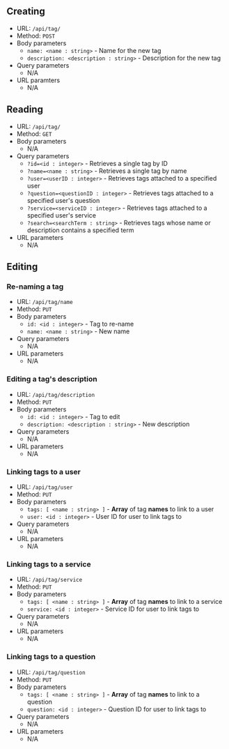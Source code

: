 
## Creating
- URL: `/api/tag/`
- Method: `POST`
- Body parameters
    - `name: <name : string>` - Name for the new tag
    - `description: <description : string>` - Description for the new tag
- Query parameters
    - N/A
- URL paramters
    - N/A

## Reading
- URL: `/api/tag/`
- Method: `GET`
- Body parameters
    - N/A
- Query parameters
    - `?id=<id : integer>` - Retrieves a single tag by ID
    - `?name=<name : string>` - Retrieves a single tag by name
    - `?user=<userID : integer>` - Retrieves tags attached to a specified user
    - `?question=<questionID : integer>` - Retrieves tags attached to a specified user's question
    - `?service=<serviceID : integer>` - Retrieves tags attached to a specified user's service
    - `?search=<searchTerm : string>` - Retrieves tags whose name or description contains a specified term
- URL parameters
    - N/A

## Editing

### Re-naming a tag
- URL: `/api/tag/name`
- Method: `PUT`
- Body parameters
    - `id: <id : integer>` - Tag to re-name
    - `name: <name : string>` - New name
- Query parameters
    - N/A
- URL parameters
    - N/A

### Editing a tag's description
- URL: `/api/tag/description`
- Method: `PUT`
- Body parameters
    - `id: <id : integer>` - Tag to edit
    - `description: <description : string>` - New description
- Query parameters
    - N/A
- URL parameters
    - N/A

### Linking tags to a user
- URL: `/api/tag/user`
- Method: `PUT`
- Body parameters
    - `tags: [ <name : string> ]` - **Array** of tag **names** to link to a user
    - `user: <id : integer>` - User ID for user to link tags to
- Query parameters
    - N/A
- URL parameters
    - N/A

### Linking tags to a service
- URL: `/api/tag/service`
- Method: `PUT`
- Body parameters
    - `tags: [ <name : string> ]` - **Array** of tag **names** to link to a service
    - `service: <id : integer>` - Service ID for user to link tags to
- Query parameters
    - N/A
- URL parameters
    - N/A

### Linking tags to a question
- URL: `/api/tag/question`
- Method: `PUT`
- Body parameters
    - `tags: [ <name : string> ]` - **Array** of tag **names** to link to a question
    - `question: <id : integer>` - Question ID for user to link tags to
- Query parameters
    - N/A
- URL parameters
    - N/A